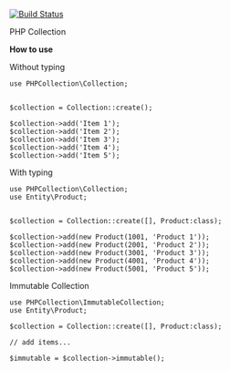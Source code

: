 [![Build Status](https://travis-ci.org/davidasrocha/php-collection.png?branch=master)](https://travis-ci.org/davidasrocha/php-collection)

PHP Collection


<b>How to use</b>


Without typing
```
use PHPCollection\Collection;


$collection = Collection::create();

$collection->add('Item 1');
$collection->add('Item 2');
$collection->add('Item 3');
$collection->add('Item 4');
$collection->add('Item 5');
```


With typing
```
use PHPCollection\Collection;
use Entity\Product;


$collection = Collection::create([], Product:class);

$collection->add(new Product(1001, 'Product 1'));
$collection->add(new Product(2001, 'Product 2'));
$collection->add(new Product(3001, 'Product 3'));
$collection->add(new Product(4001, 'Product 4'));
$collection->add(new Product(5001, 'Product 5'));
```


Immutable Collection
```
use PHPCollection\ImmutableCollection;
use Entity\Product;

$collection = Collection::create([], Product:class);

// add items...

$immutable = $collection->immutable();
```
